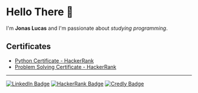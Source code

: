 # Hello There :vulcan_salute:

I'm **Jonas Lucas** and I'm passionate about *studying programming*.

## Certificates

- [Python Certificate - HackerRank](https://www.hackerrank.com/certificates/2521dcc57ed0)
- [Problem Solving Certificate - HackerRank](https://www.hackerrank.com/certificates/835448548f26)

---

[![LinkedIn Badge](https://img.shields.io/badge/LinkedIn-Profile-blue?style=flat&logo=linkedin&labelColor=blue)](https://www.linkedin.com/in/jonas-lucas/)
[![HackerRank Badge](https://img.shields.io/badge/HackerRank-Profile-2EC866?style=flat&logo=hackerrank&labelColor=2EC866)](https://www.hackerrank.com/jonaslucasduarte)
[![Credly Badge](https://img.shields.io/badge/Credly-Badges-7E3BF2?style=flat&logo=credly&labelColor=7E3BF2)](https://www.credly.com/users/jonas-lucas-duarte-lima/badges)
